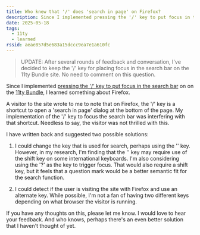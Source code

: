```yaml
---
title: Who knew that '/' does 'search in page' on Firefox?
description: Since I implemented pressing the '/' key to put focus in the search bard on on the 11ty Bundle site, I learned something.
date: 2025-05-18
tags:
  - 11ty
  - learned
rssid: aeae857d5e683a15dccc9ea7e1a610fc
---
```


> UPDATE: After several rounds of feedback and conversation, I've decided to keep the '/' key for placing focus in the search bar on the 11ty Bundle site. No need to comment on this question.

Since I implemented [pressing the '/' key to put focus in the search bar](/blog/a-keystroke-to-place-focus-in-the-search-box/) on on the [11ty Bundle](https://11tybundle.dev), I learned something about Firefox.

A visitor to the site wrote to me to note that on Firefox, the '/' key is a shortcut to open a 'search in page' dialog at the bottom of the page. My implementation of the '/' key to focus the search bar was interfering with that shortcut. Needless to say, the visitor was not thrilled with this.

I have written back and suggested two possible solutions:

1. I could change the key that is used for search, perhaps using the '\' key. However, in my research, I'm finding that the '\' key may require use of the shift key on some international keyboards. I'm also considering using the '?' as the key to trigger focus. That would also require a shift key, but it feels that a question mark would be a better semantic fit for the search function.

2. I could detect if the user is visiting the site with Firefox and use an alternate key. While possible, I'm not a fan of having two different keys depending on what browser the visitor is running.

If you have any thoughts on this, please let me know. I would love to hear your feedback. And who knows, perhaps there's an even better solution that I haven't thought of yet.
